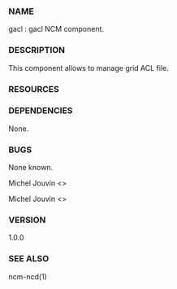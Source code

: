 ### NAME

gacl : gacl NCM component.

### DESCRIPTION

This component allows to manage grid ACL file.

### RESOURCES

### DEPENDENCIES

None.

### BUGS

None known.

Michel Jouvin <>

Michel Jouvin <>

### VERSION

1.0.0

### SEE ALSO

ncm-ncd(1)
